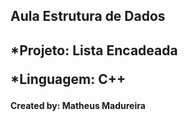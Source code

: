 <h2>Aula Estrutura de Dados<h2>
 
  *Projeto: Lista Encadeada
 
  *Linguagem: C++
  
<h4>Created by: Matheus Madureira<h4>
